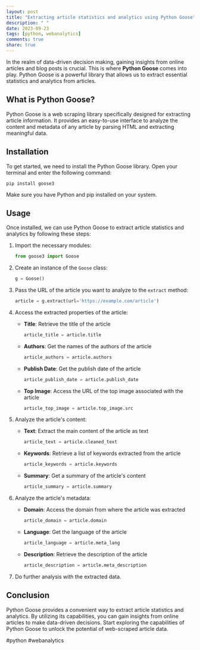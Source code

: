 ```yaml
---
layout: post
title: "Extracting article statistics and analytics using Python Goose"
description: " "
date: 2023-09-23
tags: [python, webanalytics]
comments: true
share: true
---
```


In the realm of data-driven decision making, gaining insights from online articles and blog posts is crucial. This is where **Python Goose** comes into play. Python Goose is a powerful library that allows us to extract essential statistics and analytics from articles.


## What is Python Goose?

Python Goose is a web scraping library specifically designed for extracting article information. It provides an easy-to-use interface to analyze the content and metadata of any article by parsing HTML and extracting meaningful data.


## Installation

To get started, we need to install the Python Goose library. Open your terminal and enter the following command:

```
pip install goose3
```

Make sure you have Python and pip installed on your system.


## Usage

Once installed, we can use Python Goose to extract article statistics and analytics by following these steps:

1. Import the necessary modules:
   ```python
   from goose3 import Goose
   ```

2. Create an instance of the `Goose` class:
   ```python
   g = Goose()
   ```

3. Pass the URL of the article you want to analyze to the `extract` method:
   ```python
   article = g.extract(url='https://example.com/article')
   ```

4. Access the extracted properties of the article:
   - **Title**: Retrieve the title of the article
     ```python
     article_title = article.title
     ```

   - **Authors**: Get the names of the authors of the article
     ```python
     article_authors = article.authors
     ```

   - **Publish Date**: Get the publish date of the article
     ```python
     article_publish_date = article.publish_date
     ```

   - **Top Image**: Access the URL of the top image associated with the article
     ```python
     article_top_image = article.top_image.src
     ```

5. Analyze the article's content:
   - **Text**: Extract the main content of the article as text
     ```python
     article_text = article.cleaned_text
     ```

   - **Keywords**: Retrieve a list of keywords extracted from the article
     ```python
     article_keywords = article.keywords
     ```

   - **Summary**: Get a summary of the article's content
     ```python
     article_summary = article.summary
     ```

6. Analyze the article's metadata:
   - **Domain**: Access the domain from where the article was extracted
     ```python
     article_domain = article.domain
     ```

   - **Language**: Get the language of the article
     ```python
     article_language = article.meta_lang
     ```

   - **Description**: Retrieve the description of the article
     ```python
     article_description = article.meta_description
     ```

7. Do further analysis with the extracted data.

## Conclusion

Python Goose provides a convenient way to extract article statistics and analytics. By utilizing its capabilities, you can gain insights from online articles to make data-driven decisions. Start exploring the capabilities of Python Goose to unlock the potential of web-scraped article data.

#python #webanalytics